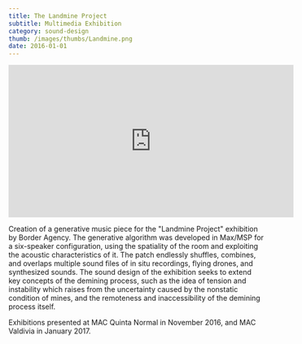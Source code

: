 ```yaml
---
title: The Landmine Project
subtitle: Multimedia Exhibition
category: sound-design
thumb: /images/thumbs/Landmine.png
date: 2016-01-01
---
```


<iframe width="560" height="300" scrolling="no" frameborder="no" allow="autoplay" src="https://w.soundcloud.com/player/?url=https%3A//api.soundcloud.com/tracks/295301104&color=%23ff5500&auto_play=false&hide_related=false&show_comments=true&show_user=true&show_reposts=false&show_teaser=true&visual=true"></iframe>

Creation of a generative music piece for the "Landmine Project" exhibition by Border Agency. The generative algorithm was developed in Max/MSP for a six-speaker configuration, using the spatiality of the room and exploiting the acoustic characteristics of it. The patch endlessly shuffles, combines, and overlaps multiple sound files of in situ recordings, flying drones, and synthesized sounds. The sound design of the exhibition seeks to extend key concepts of the demining process, such as the idea of tension and instability which raises from the uncertainty caused by the nonstatic condition of mines, and the remoteness and inaccessibility of the demining process itself.  

Exhibitions presented at MAC Quinta Normal in November 2016, and MAC Valdivia in January 2017.


